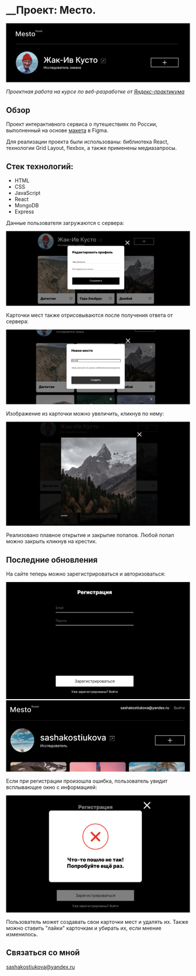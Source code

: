 # __Проект: Место.
<img src="./frontend//src/images/README-header.png" alt="Скриншот шапки сайта">

*Проектная работа на курсе по веб-разработке от [Яндекс-практикума](https://practicum.yandex.ru/ "Перейти на сайт практикума")*

## Обзор

Проект интерактивного сервиса о путешествиях по России, выполненный на основе [макета](https://www.figma.com/file/2cn9N9jSkmxD84oJik7xL7/JavaScript.-Sprint-4?node-id=0%3A1 "Посмотреть макет") в Figma. 

Для реализации проекта были использованы: библиотека React, технологии Grid Layout, flexbox, а также применены медиазапросы.

## Стек технологий:

* HTML
* CSS
* JavaScript
* React
* MongoDB
* Express

Данные пользователя загружаются с сервера:

<img src="./frontend/src/images/README-editpopup.png" alt="скриншот формы редактирования профиля">

Карточки мест также отрисовываются после получения ответа от сервера:

<img src="./frontend/src/images/README-addpopup.png" alt="скриншот формы создания новой карточки">

Изображение из карточки можно увеличить, кликнув по нему:

<img src="./frontend/src/images/README-imageview.png" alt="скриншот попапа просмотра изображения карточки">

Реализовано плавное открытие и закрытие попапов. Любой попап можно закрыть кликнув на крестик.

## Последние обновления

На сайте теперь можно зарегистрироваться и авторизоваться:

<img src="./frontend/src/images/README-registration.png" alt="скриншот формы регистрации пользователя">
<img src="./frontend/src/images/README-header-email.png" alt="скриншот шапки сайта авторизованного пользователя">

Если при регистрации произошла ошибка, пользователь увидит всплывающее окно с информацией:

<img src="./frontend/src/images/README-registration-error.png" alt="скриншот ошибки регистрации">

Пользователь может создавать свои карточки мест и удалять их. 
Также можно ставить "лайки" карточкам и убирать их, если мнение изменилось.

## __Связаться со мной__
sashakostiukova@yandex.ru

